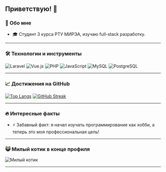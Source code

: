 ## Приветствую! 👋

### 🚀 Обо мне
- 🎓 Студент 3 курса РТУ МИРЭА, изучаю full-stack разработку.

---

### 🛠️ Технологии и инструменты

![Laravel](https://img.shields.io/badge/Laravel-%23FF2D20.svg?style=for-the-badge&logo=laravel&logoColor=white)
![Vue.js](https://img.shields.io/badge/Vue.js-%2335495e.svg?style=for-the-badge&logo=vue.js&logoColor=%234FC08D)
![PHP](https://img.shields.io/badge/PHP-%23777BB4.svg?style=for-the-badge&logo=php&logoColor=white)
![JavaScript](https://img.shields.io/badge/JavaScript-%23F7DF1E.svg?style=for-the-badge&logo=javascript&logoColor=black)
![MySQL](https://img.shields.io/badge/MySQL-%234479A1.svg?style=for-the-badge&logo=mysql&logoColor=white)
![PostgreSQL](https://img.shields.io/badge/PostgreSQL-%23336791.svg?style=for-the-badge&logo=postgresql&logoColor=white)

---

### 📈 Достижения на GitHub

[![Top Langs](https://github-readme-stats.vercel.app/api/top-langs/?username=kaef74&layout=compact&theme=radical)](https://github.com/anuraghazra/github-readme-stats)
[![GitHub Streak](https://github-readme-streak-stats.herokuapp.com/?user=kaef74&theme=radical)](https://git.io/streak-stats)

---

### 🔥 Интересные факты
- ⚡ Забавный факт: я начал изучать программирование как хобби, а теперь это моя профессиональная цель!

---

### 😺 Милый котик в конце профиля

![Милый котик](https://cataas.com/cat)

---


